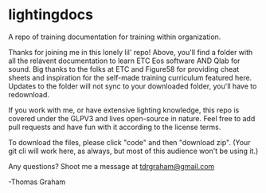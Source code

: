 # lightingdocs
A repo of training documentation for training within organization.

Thanks for joining me in this lonely lil' repo! Above, you'll find a folder with all the relavent documentation to learn ETC Eos software AND Qlab for sound. Big thanks to the folks at ETC and Figure58 for providing cheat sheets and inspiration for the self-made training curriculum featured here. Updates to the folder will not sync to your downloaded folder, you'll have to redownload.

If you work with me, or have extensive lighting knowledge, this repo is covered under the GLPV3 and lives open-source in nature. Feel free to add pull requests and have fun with it according to the license terms.

To download the files, please click "code" and then "download zip". (Your git cli will work here, as always, but most of this audience won't be using it.)

Any questions? Shoot me a message at tdrgraham@gmail.com

-Thomas Graham
